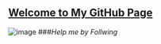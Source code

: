 ## [Welcome to My GitHub Page](https://masumbhai.github.io/Graph-Theory/) 
![image](https://preview.redd.it/xn06ft4tjcy41.jpg?width=640&crop=smart&auto=webp&s=48475da939f8ed6c8c76757fb9c98d9290a33096)
###_Help me by Follwing_
